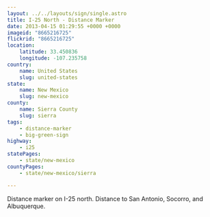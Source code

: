 ```yaml
---
layout: ../../layouts/sign/single.astro
title: I-25 North - Distance Marker
date: 2013-04-15 01:29:55 +0000 +0000
imageid: "8665216725"
flickrid: "8665216725"
location:
    latitude: 33.450836
    longitude: -107.235758
country:
    name: United States
    slug: united-states
state:
    name: New Mexico
    slug: new-mexico
county:
    name: Sierra County
    slug: sierra
tags:
    - distance-marker
    - big-green-sign
highway:
    - i25
statePages:
    - state/new-mexico
countyPages:
    - state/new-mexico/sierra

---
```

Distance marker on I-25 north.  Distance to San Antonio, Socorro, and Albuquerque.